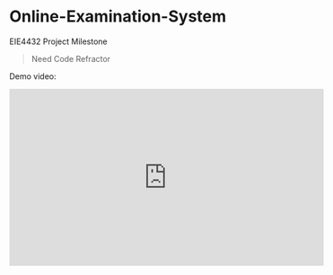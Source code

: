 # Online-Examination-System
EIE4432 Project Milestone

> Need Code Refractor


Demo video:

<iframe width="560" height="315" src="https://www.youtube.com/embed/bfhIVV_Lybc" frameborder="0" allow="accelerometer; autoplay; clipboard-write; encrypted-media; gyroscope; picture-in-picture" allowfullscreen></iframe>